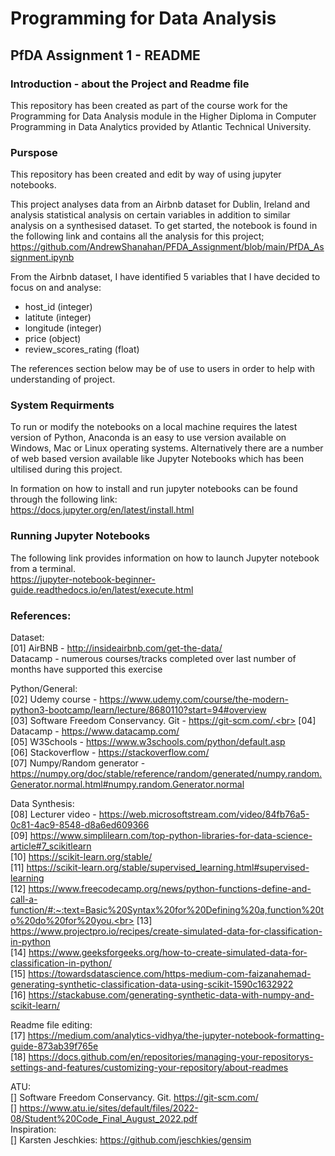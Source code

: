 # Programming for Data Analysis<br>

## PfDA Assignment 1 - README<br>

### Introduction - about the Project and Readme file

This repository has been created as part of the course work for the Programming for Data Analysis module in the Higher Diploma in Computer Programming in Data Analytics provided by Atlantic Technical University.<br>

### Purspose<br>

This repository has been created and edit by way of using jupyter notebooks.<br>

This project analyses data from an Airbnb dataset for Dublin, Ireland and analysis statistical analysis on certain variables in addition to similar analysis on a synthesised dataset. To get started, the notebook is found in the following link and contains all the analysis for this project; https://github.com/AndrewShanahan/PFDA_Assignment/blob/main/PfDA_Assignment.ipynb<br>

From the Airbnb dataset, I have identified 5 variables that I have decided to focus on and analyse:
* host_id (integer)
* latitute (integer)
* longitude (integer)
* price (object)
* review_scores_rating (float)


The references section below may be of use to users in order to help with understanding of project.

### System Requirments<br>

To run or modify the notebooks on a local machine requires the latest version of Python, Anaconda is an easy to use version available on Windows, Mac or Linux operating systems. Alternatively there are a number of web based version available like Jupyter Notebooks which has been ultilised during this project.<br>

In formation on how to install and run jupyter notebooks can be found through the following link:<br>
https://docs.jupyter.org/en/latest/install.html<br>


### Running Jupyter Notebooks

The following link provides information on how to launch Jupyter notebook from a terminal.<br>
https://jupyter-notebook-beginner-guide.readthedocs.io/en/latest/execute.html<br>

### References:<br>
Dataset:<br>
[01] AirBNB - http://insideairbnb.com/get-the-data/<br> 
Datacamp - numerous courses/tracks completed over last number of months have supported this exercise<br>

Python/General:<br>
[02] Udemy course - https://www.udemy.com/course/the-modern-python3-bootcamp/learn/lecture/8680110?start=94#overview<br>
[03] Software Freedom Conservancy. Git - https://git-scm.com/.<br>
[04] Datacamp - https://www.datacamp.com/<br>
[05] W3Schools - https://www.w3schools.com/python/default.asp<br>
[06] Stackoverflow - https://stackoverflow.com/<br>
[07] Numpy/Random generator - https://numpy.org/doc/stable/reference/random/generated/numpy.random.Generator.normal.html#numpy.random.Generator.normal<br>

Data Synthesis:<br>
[08] Lecturer video - https://web.microsoftstream.com/video/84fb76a5-0c81-4ac9-8548-d8a6ed609366<br>
[09] https://www.simplilearn.com/top-python-libraries-for-data-science-article#7_scikitlearn<br>
[10] https://scikit-learn.org/stable/<br>
[11] https://scikit-learn.org/stable/supervised_learning.html#supervised-learning<br>
[12] https://www.freecodecamp.org/news/python-functions-define-and-call-a-function/#:~:text=Basic%20Syntax%20for%20Defining%20a,function%20to%20do%20for%20you.<br>
[13] https://www.projectpro.io/recipes/create-simulated-data-for-classification-in-python<br>
[14] https://www.geeksforgeeks.org/how-to-create-simulated-data-for-classification-in-python/<br>
[15] https://towardsdatascience.com/https-medium-com-faizanahemad-generating-synthetic-classification-data-using-scikit-1590c1632922<br>
[16] https://stackabuse.com/generating-synthetic-data-with-numpy-and-scikit-learn/<br>


Readme file editing:<br>
[17] https://medium.com/analytics-vidhya/the-jupyter-notebook-formatting-guide-873ab39f765e<br>
[18] https://docs.github.com/en/repositories/managing-your-repositorys-settings-and-features/customizing-your-repository/about-readmes<br>

ATU:<br>
[] Software Freedom Conservancy. Git. https://git-scm.com/<br>
[] https://www.atu.ie/sites/default/files/2022-08/Student%20Code_Final_August_2022.pdf<br>
Inspiration:<br>
[] Karsten Jeschkies: https://github.com/jeschkies/gensim<br>




